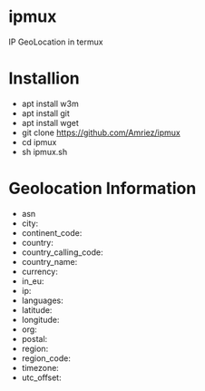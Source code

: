 # ipmux
IP GeoLocation in termux

Installion
====
* apt install w3m
* apt install git
* apt install wget
* git clone https://github.com/Amriez/ipmux
* cd ipmux
* sh ipmux.sh

Geolocation Information
====
* asn
* city:
* continent_code:
* country:
* country_calling_code:
* country_name:
* currency:
* in_eu:
* ip:
* languages:
* latitude:
* longitude:  
* org:
* postal:
* region:
* region_code:
* timezone:
* utc_offset:
